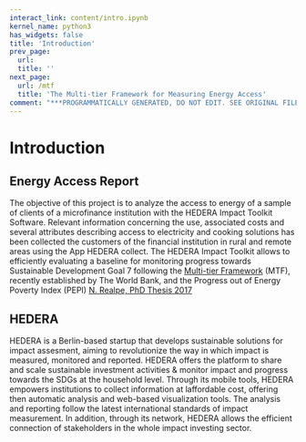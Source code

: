 ```yaml
---
interact_link: content/intro.ipynb
kernel_name: python3
has_widgets: false
title: 'Introduction'
prev_page:
  url: 
  title: ''
next_page:
  url: /mtf
  title: 'The Multi-tier Framework for Measuring Energy Access'
comment: "***PROGRAMMATICALLY GENERATED, DO NOT EDIT. SEE ORIGINAL FILES IN /content***"
---
```


# Introduction

## Energy Access Report

The objective of this project is to analyze the access to energy of a sample of clients of a microfinance institution with the HEDERA Impact Toolkit Software. 
Relevant information concerning the use, associated costs and several attributes describing access to electricity and cooking solutions has been collected the customers of the financial institution in rural and remote areas
using the App HEDERA collect.
The HEDERA Impact Toolkit allows to efficiently evaluating a baseline for monitoring progress towards Sustainable Development Goal 7 following the [Multi-tier Framework](https://www.esmap.org/node/55526) (MTF), recently established by The World Bank, and the
Progress out of Energy Poverty Index (PEPI) [N. Realpe, PhD Thesis 2017](https://depositonce.tu-berlin.de/handle/11303/6708)




## HEDERA
HEDERA is a Berlin-based startup that develops sustainable solutions for impact assesment, aiming to revolutionize the way in which impact is measured, monitored and reported. HEDERA offers the platform to share and scale sustainable investment activities & monitor impact and progress towards the SDGs at the household level. 
Through its mobile tools, HEDERA empowers institutions to collect information at laffordable cost, offering then automatic analysis and web-based visualization tools. The analysis and reporting follow the latest international standards of impact measurement. In addition, through its network, HEDERA allows the efficient connection of stakeholders in the whole impact investing sector.


